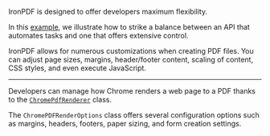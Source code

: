IronPDF is designed to offer developers maximum flexibility.

In this [example](https://ironpdf.com/blog/using-ironpdf/csharp-generate-pdf-tutorial/), we illustrate how to strike a balance between an API that automates tasks and one that offers extensive control.

IronPDF allows for numerous customizations when creating PDF files. You can adjust page sizes, margins, header/footer content, scaling of content, CSS styles, and even execute JavaScript.

---

Developers can manage how Chrome renders a web page to a PDF thanks to the [`ChromePdfRenderer`](https://ironpdf.com/object-reference/api/IronPdf.ChromePdfRenderOptions.html) class.

The `ChromePDFRenderOptions` class offers several configuration options such as margins, headers, footers, paper sizing, and form creation settings.